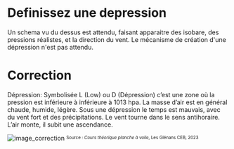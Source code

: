﻿# Definissez une depression
  Un schema vu du dessus est attendu, faisant apparaitre des isobare, des pressions réalistes, et la direction du vent.
  Le mécanisme de création d'une dépression n'est pas attendu.

# Correction

Dépression: Symbolisée L (Low) ou D (Dépression) c’est une zone où la pression est inférieure à inférieure à 1013 hpa. La masse d’air est en général chaude, humide, légère. Sous une dépression le temps est mauvais, avec du vent fort et des précipitations. 
Le vent tourne dans le sens antihoraire. L’air monte, il subit une ascendance. 

![image_correction](./images/depression_haut.png)
<sup><sub>Source : *Cours théorique planche à voile*, Les Glénans CEB, 2023 </sub></sup>